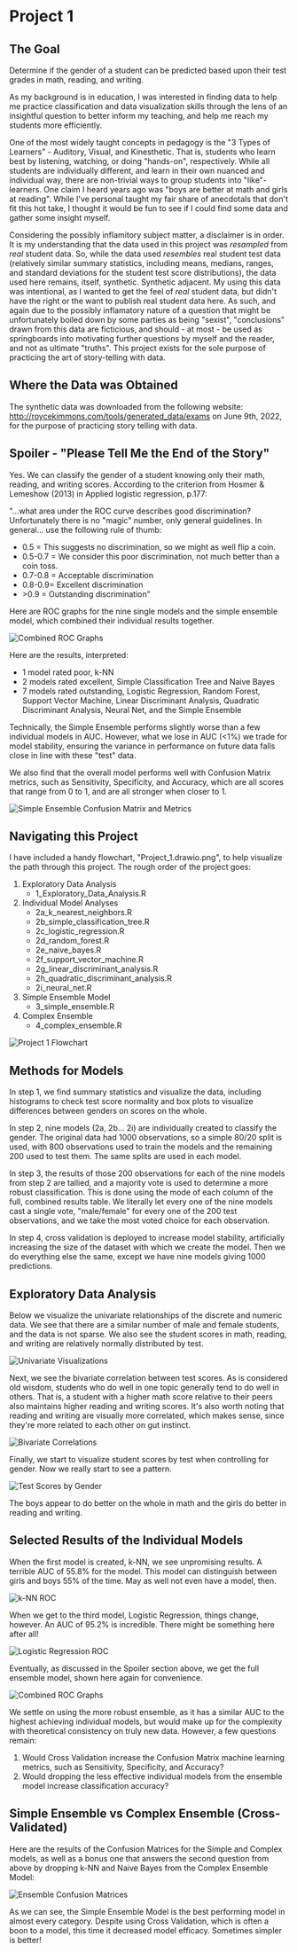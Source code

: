 # Project 1

## The Goal

Determine if the gender of a student can be predicted based upon their test grades in math, reading, and writing.

As my background is in education, I was interested in finding data to help me practice classification and data visualization skills
through the lens of an insightful question to better inform my teaching, and help me reach my students more efficiently.

One of the most widely taught concepts in pedagogy is the "3 Types of Learners" - Auditory, Visual, and Kinesthetic. That is, students who learn best by listening, watching, or doing "hands-on", respectively. While all students are individually different, and learn in their own nuanced and individual way, there are non-trivial ways to group students into "like"-learners. One claim I heard years ago was "boys are better at math and girls at reading". While I've personal taught my fair share of anecdotals that don't fit this hot take, I thought it would be fun to see if I could find some data and gather some insight myself. 

Considering the possibly inflamitory subject matter, a disclaimer is in order. It is my understanding that the data used in this project was *resampled* from *real* student data. So, while the data used *resembles* real student test data (relatively similar summary statistics, including means, medians, ranges, and standard deviations for the student test score distributions), the data used here remains, itself, synthetic. Synthetic adjacent. My using this data was intentional, as I wanted to get the feel of *real* student data, but didn't have the right or the want to publish real student data here. As such, and again due to the possibly inflamatory nature of a question that might be unfortunately boiled down by some parties as being "sexist", "conclusions" drawn from this data are ficticious, and should - at most - be used as springboards into motivating further questions by myself and the reader, and not as ultimate "truths". This project exists for the sole purpose of practicing the art of story-telling with data.

## Where the Data was Obtained

The synthetic data was downloaded from the following website: http://roycekimmons.com/tools/generated_data/exams on June 9th, 2022, for the purpose of practicing story telling with data.

## Spoiler - "Please Tell Me the End of the Story"

Yes. We can classify the gender of a student knowing only their math, reading, and writing scores. According to the criterion from Hosmer & Lemeshow (2013) in Applied logistic regression, p.177:

"...what area under the ROC curve describes good discrimination? Unfortunately there is no "magic" number, only general guidelines. In general... use the following rule of thumb:

* 0.5 = This suggests no discrimination, so we might as well flip a coin.
* 0.5-0.7 = We consider this poor discrimination, not much better than a coin toss.
* 0.7-0.8 = Acceptable discrimination
* 0.8-0.9= Excellent discrimination
* \>0.9 = Outstanding discrimination"

Here are ROC graphs for the nine single models and the simple ensemble model, which combined their individual results together.

![Combined ROC Graphs](<https://github.com/bstevens00/Data-Science-Portfolio/blob/main/Project%201%20-%20Classify%20Gender%20by%20Test%20Grade%20-%20Synthetic/images/3_combined_ROC_AUC.png> "Combined ROC Graphs")

Here are the results, interpreted:

* 1 model rated poor, k-NN
* 2 models rated excellent, Simple Classification Tree and Naive Bayes
* 7 models rated outstanding, Logistic Regression, Random Forest, Support Vector Machine, Linear Discriminant Analysis, Quadratic Discriminant Analysis, Neural Net, and the Simple Ensemble

Technically, the Simple Ensemble performs slightly worse than a few individual models in AUC. However, what we lose in AUC (<1%) we trade for model stability, ensuring the variance in performance on future data falls close in line with these "test" data.

We also find that the overall model performs well with Confusion Matrix metrics, such as Sensitivity, Specificity, and Accuracy, which are all scores that range from 0 to 1, and are all stronger when closer to 1.

![Simple Ensemble Confusion Matrix and Metrics](<https://github.com/bstevens00/Data-Science-Portfolio/blob/main/Project%201%20-%20Classify%20Gender%20by%20Test%20Grade%20-%20Synthetic/images/3_simple_ensemble_confusion_matrix.PNG> "Simple Ensemble Confusion Matrix and Metrics")

## Navigating this Project

I have included a handy flowchart, "Project_1.drawio.png", to help visualize the path through this project. The rough order of the project goes:

1. Exploratory Data Analysis
	* 1_Exploratory_Data_Analysis.R
2. Individual Model Analyses
	* 2a_k_nearest_neighbors.R
	* 2b_simple_classification_tree.R
	* 2c_logistic_regression.R
	* 2d_random_forest.R
	* 2e_naive_bayes.R
	* 2f_support_vector_machine.R
	* 2g_linear_discriminant_analysis.R
	* 2h_quadratic_discriminant_analysis.R
	* 2i_neural_net.R
3. Simple Ensemble Model
	* 3_simple_ensemble.R
4. Complex Ensemble
	* 4_complex_ensemble.R

![Project 1 Flowchart](<https://github.com/bstevens00/Data-Science-Portfolio/blob/main/Project 1 - Classify Gender by Test Grade - Synthetic/Project_1.drawio.png> "Project 1 Flowchart")

## Methods for Models

In step 1, we find summary statistics and visualize the data, including histograms to check test score normality and box plots to visualize differences between genders on scores on the whole.

In step 2, nine models (2a, 2b... 2i) are individually created to classify the gender. The original data had 1000 observations, so a simple 80/20 split is used, with 800 observations used to train the models and the remaining 200 used to test them. The same splits are used in each model.

In step 3, the results of those 200 observations for each of the nine models from step 2 are tallied, and a majority vote is used to determine a more robust classification. This is done using the mode of each column of the full, combined results table. We literally let every one of the nine models cast a single vote, "male/female" for every one of the 200 test observations, and we take the most voted choice for each observation. 

In step 4, cross validation is deployed to increase model stability, artificially increasing the size of the dataset with which we create the model. Then we do everything else the same, except we have nine models giving 1000 predictions.

## Exploratory Data Analysis

Below we visualize the univariate relationships of the discrete and numeric data. We see that there are a similar number of male and female students, and the data is not sparse. We also see the student scores in math, reading, and writing are relatively normally distributed by test.

![Univariate Visualizations](https://github.com/bstevens00/Data-Science-Portfolio/blob/main/Project%201%20-%20Classify%20Gender%20by%20Test%20Grade%20-%20Synthetic/images/1_univariate_visualizations.png "Univariate Visualizations")

Next, we see the bivariate correlation between test scores. As is considered old wisdom, students who do well in one topic generally tend to do well in others. That is, a student with a higher math score relative to their peers also maintains higher reading and writing scores. It's also worth noting that reading and writing are visually more correlated, which makes sense, since they're more related to each other on gut instinct.

![Bivariate Correlations](<https://github.com/bstevens00/Data-Science-Portfolio/blob/main/Project%201%20-%20Classify%20Gender%20by%20Test%20Grade%20-%20Synthetic/images/1_bivariate_correlations.png> "Bivariate Correlations")

Finally, we start to visualize student scores by test when controlling for gender. Now we really start to see a pattern.

![Test Scores by Gender](<https://github.com/bstevens00/Data-Science-Portfolio/blob/main/Project%201%20-%20Classify%20Gender%20by%20Test%20Grade%20-%20Synthetic/images/1_test_scores_by_gender.png> "Test Scores by Gender")

The boys appear to do better on the whole in math and the girls do better in reading and writing.

## Selected Results of the Individual Models

When the first model is created, k-NN, we see unpromising results. A terrible AUC of 55.8% for the model. This model can distinguish between girls and boys 55% of the time. May as well not even have a model, then.

![k-NN ROC](<https://github.com/bstevens00/Data-Science-Portfolio/blob/main/Project%201%20-%20Classify%20Gender%20by%20Test%20Grade%20-%20Synthetic/images/2_knn_roc.png> "k-NN ROC")

When we get to the third model, Logistic Regression, things change, however. An AUC of 95.2% is incredible. There might be something here after all!

![Logistic Regression ROC](<https://github.com/bstevens00/Data-Science-Portfolio/blob/main/Project%201%20-%20Classify%20Gender%20by%20Test%20Grade%20-%20Synthetic/images/2_logistic_ROC.png> "Logistic Regression ROC")

Eventually, as discussed in the Spoiler section above, we get the full ensemble model, shown here again for convenience.

![Combined ROC Graphs](<https://github.com/bstevens00/Data-Science-Portfolio/blob/main/Project%201%20-%20Classify%20Gender%20by%20Test%20Grade%20-%20Synthetic/images/3_combined_ROC_AUC.png> "Combined ROC Graphs")

We settle on using the more robust ensemble, as it has a similar AUC to the highest achieving individual models, but would make up for the complexity with theoretical consistency on truly new data. However, a few questions remain:

1. Would Cross Validation increase the Confusion Matrix machine learning metrics, such as Sensitivity, Specificity, and Accuracy?
2. Would dropping the less effective individual models from the ensemble model increase classification accuracy?

## Simple Ensemble vs Complex Ensemble (Cross-Validated)

Here are the results of the Confusion Matrices for the Simple and Complex models, as well as a bonus one that answers the second question from above by dropping k-NN and Naive Bayes from the Complex Ensemble Model:

![Ensemble Confusion Matrices](<https://github.com/bstevens00/Data-Science-Portfolio/blob/main/Project%201%20-%20Classify%20Gender%20by%20Test%20Grade%20-%20Synthetic/images/Ensemble_Confusion_Matrices.png> "Ensemble Confusion Matrices")

As we can see, the Simple Ensemble Model is the best performing model in almost every category. Despite using Cross Validation, which is often a boon to a model, this time it decreased model efficacy. Sometimes simpler is better!

